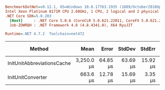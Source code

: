 ``` ini

BenchmarkDotNet=v0.12.1, OS=Windows 10.0.17763.1935 (1809/October2018Update/Redstone5)
Intel Xeon Platinum 8171M CPU 2.60GHz, 1 CPU, 2 logical and 2 physical cores
.NET Core SDK=5.0.203
  [Host]     : .NET Core 5.0.6 (CoreCLR 5.0.621.22011, CoreFX 5.0.621.22011), X64 RyuJIT
  Job-ZOWRQH : .NET Framework 4.8 (4.8.4341.0), X64 RyuJIT

Runtime=.NET 4.7.2  Toolchain=net472  

```
|                     Method |       Mean |    Error |   StdDev |   StdErr |        Min |        Max |     Median |    Gen 0 |    Gen 1 | Gen 2 | Allocated |
|--------------------------- |-----------:|---------:|---------:|---------:|-----------:|-----------:|-----------:|---------:|---------:|------:|----------:|
| InitUnitAbbreviationsCache | 3,250.0 μs | 64.85 μs | 63.69 μs | 15.92 μs | 3,164.8 μs | 3,377.6 μs | 3,237.2 μs | 257.8125 | 128.9063 |     - | 1638.6 KB |
|          InitUnitConverter |   663.6 μs | 12.78 μs | 15.69 μs |  3.35 μs |   614.7 μs |   687.4 μs |   665.1 μs |        - |        - |     - | 720.88 KB |
